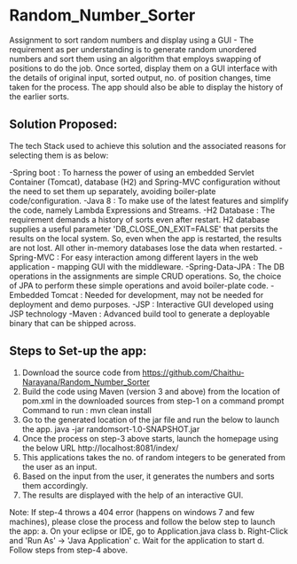 # Random_Number_Sorter
Assignment to sort random numbers and display using a GUI - The requirement as per understanding is to generate random unordered numbers and sort them using an algorithm that employs swapping of positions to do the job. Once sorted, display them on a GUI interface with the details of original input, sorted output, no. of position changes, time taken for the process. The app should also be able to display the history of the earlier sorts.

Solution Proposed:
-------------------

The tech Stack used to achieve this solution and the associated reasons for selecting them is as below:

-Spring boot : To harness the power of using an embedded Servlet Container (Tomcat), database (H2) and Spring-MVC configuration without the need to set them up separately, avoiding boiler-plate code/configuration.
-Java 8 : To make use of the latest features and simplify the code, namely Lambda Expressions and Streams.
-H2 Database : The requirement demands a history of sorts even after restart. H2 database supplies a useful parameter 'DB_CLOSE_ON_EXIT=FALSE' that persits the results on the local system. So, even when the app is restarted, the results are not lost. All other in-memory databases lose the data when restarted.
-Spring-MVC : For easy interaction among different layers in the web application - mapping GUI with the middleware.
-Spring-Data-JPA : The DB operations in the assignments are simple CRUD operations. So, the choice of JPA to perform these simple operations and avoid boiler-plate code.
-Embedded Tomcat : Needed for development, may not be needed for deployment and demo purposes.
-JSP : Interactive GUI developed using JSP technology
-Maven : Advanced build tool to generate a deployable binary that can be shipped across.


Steps to Set-up the app:
-------------------------

1. Download the source code from https://github.com/Chaithu-Narayana/Random_Number_Sorter
2. Build the code using Maven (version 3 and above) from the location of pom.xml in the downloaded sources from step-1 on a command prompt
    Command to run : mvn clean install
3. Go to the generated location of the jar file and run the below to launch the app.
java -jar randomsort-1.0-SNAPSHOT.jar
4. Once the process on step-3 above starts, launch the homepage using the below URL
http://localhost:8081/index/
5. This applications takes the no. of random integers to be generated from the user as an input.
6. Based on the input from the user, it generates the numbers and sorts them accordingly.
7. The results are displayed with the help of an interactive GUI.

Note: If step-4 throws a 404 error (happens on windows 7 and few machines), please close the process and follow the below step to launch the app:
a. On your eclipse or IDE, go to Application.java class
b. Right-Click and 'Run As' -> 'Java Application'
c. Wait for the application to start
d. Follow steps from step-4 above.

